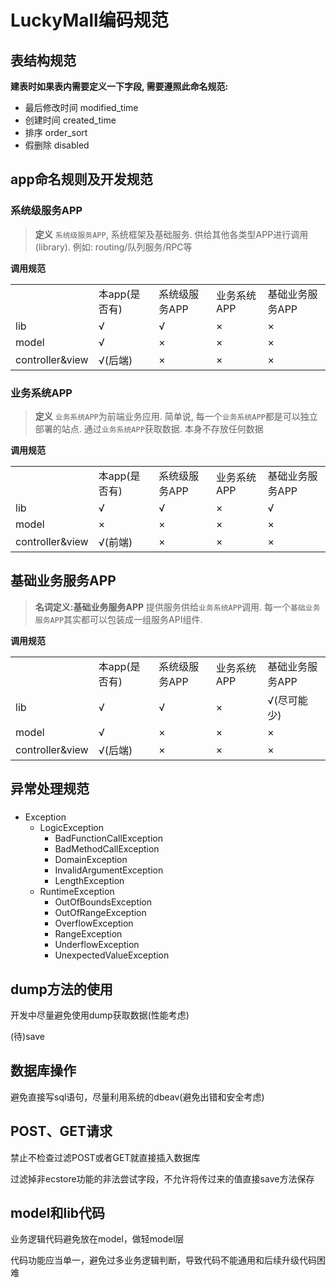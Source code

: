 # LuckyMall编码规范

## 表结构规范
**建表时如果表内需要定义一下字段, 需要遵照此命名规范:**
- 最后修改时间 modified_time
- 创建时间    created_time
- 排序       order_sort
- 假删除     disabled

 

## app命名规则及开发规范
### 系统级服务APP

> **定义** `系统级服务APP`, 系统框架及基础服务. 供给其他各类型APP进行调用(library). 例如: routing/队列服务/RPC等

**调用规范**
<table width="100%">
    <tr>
        <td></td>
        <td>本app(是否有)</td>
        <td>系统级服务APP</td>
        <td>业务系统APP</td>
        <td>基础业务服务APP</td>
    </tr>
    <tr>
        <td>lib</td>
        <td>√</td>
        <td>√</td>
        <td>×</td>
        <td>×</td>
    </tr>
    <tr>
        <td>model</td>
        <td>√</td>
        <td>×</td>
        <td>×</td>
        <td>×</td>
    </tr>
    <tr>
        <td>controller&view</td>
        <td>√(后端)</td>
        <td>×</td>
        <td>×</td>
        <td>×</td>
    </tr>
</table>


### 业务系统APP

> **定义** `业务系统APP`为前端业务应用. 简单说, 每一个`业务系统APP`都是可以独立部署的站点. 通过`业务系统APP`获取数据. 本身不存放任何数据

**调用规范**
<table width="100%">
    <tr>
        <td></td>
        <td>本app(是否有)</td>
        <td>系统级服务APP</td>
        <td>业务系统APP</td>
        <td>基础业务服务APP</td>
    </tr>
    <tr>
        <td>lib</td>
        <td>√</td>
        <td>√</td>
        <td>×</td>
        <td>√</td>
    </tr>
    <tr>
        <td>model</td>
        <td>×</td>
        <td>×</td>
        <td>×</td>
        <td>×</td>
    </tr>
    <tr>
        <td>controller&view</td>
        <td>√(前端)</td>
        <td>×</td>
        <td>×</td>
        <td>×</td>
    </tr>
</table>

## 基础业务服务APP

> **名词定义:基础业务服务APP** 提供服务供给`业务系统APP`调用. 每一个`基础业务服务APP`其实都可以包装成一组服务API组件.

**调用规范**
<table width="100%">
    <tr>
        <td></td>
        <td>本app(是否有)</td>
        <td>系统级服务APP</td>
        <td>业务系统APP</td>
        <td>基础业务服务APP</td>
    </tr>
    <tr>
        <td>lib</td>
        <td>√</td>
        <td>√</td>
        <td>×</td>
        <td>√(尽可能少)</td>
    </tr>
    <tr>
        <td>model</td>
        <td>√</td>
        <td>×</td>
        <td>×</td>
        <td>×</td>
    </tr>
    <tr>
        <td>controller&view</td>
        <td>√(后端)</td>
        <td>×</td>
        <td>×</td>
        <td>×</td>
    </tr>
</table>

## 异常处理规范
###
- Exception
	- LogicException
	  - BadFunctionCallException 
	  - BadMethodCallException
      - DomainException
      - InvalidArgumentException
      - LengthException
    - RuntimeException
      - OutOfBoundsException
      - OutOfRangeException
      - OverflowException
      - RangeException
      - UnderflowException
      - UnexpectedValueException



## dump方法的使用
开发中尽量避免使用dump获取数据(性能考虑)


(待)save
    
## 数据库操作
避免直接写sql语句，尽量利用系统的dbeav(避免出错和安全考虑)

## POST、GET请求
禁止不检查过滤POST或者GET就直接插入数据库

过滤掉非ecstore功能的非法尝试字段，不允许将传过来的值直接save方法保存

## model和lib代码
业务逻辑代码避免放在model，做轻model层

代码功能应当单一，避免过多业务逻辑判断，导致代码不能通用和后续升级代码困难

<a name="comment-agreement"></a>
